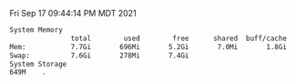 Fri Sep 17 09:44:14 PM MDT 2021
```bash
System Memory
               total        used        free      shared  buff/cache   available
Mem:           7.7Gi       696Mi       5.2Gi       7.0Mi       1.8Gi       6.6Gi
Swap:          7.6Gi       278Mi       7.4Gi
System Storage
649M	.
```
